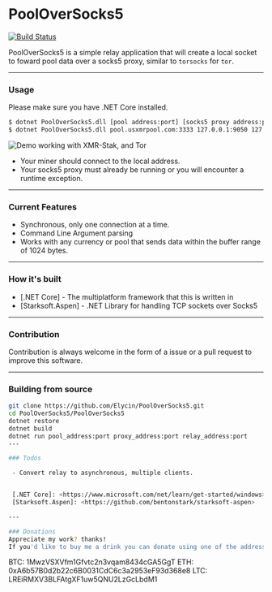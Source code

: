 # PoolOverSocks5
[![Build Status](https://travis-ci.org/Elycin/PoolOverSocks5.svg?branch=master)](https://travis-ci.org/Elycin/PoolOverSocks5)

PoolOverSocks5 is a simple relay application that will create a local socket to foward pool data over a socks5 proxy, similar to `torsocks` for `tor`.

---

### Usage

Please make sure you have .NET Core installed.

```sh
$ dotnet PoolOverSocks5.dll [pool address:port] [socks5 proxy address:port] [local address:port]
$ dotnet PoolOverSocks5.dll pool.usxmrpool.com:3333 127.0.0.1:9050 127.0.0.1:3333
```

![Demo working with XMR-Stak, and Tor](https://raw.githubusercontent.com/Elycin/PoolOverSocks5/master/PoolOverSocks5/images/xmr_stak_tor_demo.png)

- Your miner should connect to the local address.
- Your socks5 proxy must already be running or you will encounter a runtime exception.

---

### Current Features

  - Synchronous, only one connection at a time.
  - Command Line Argument parsing
  - Works with any currency or pool that sends data within the buffer range of 1024 bytes.

---

### How it's built

* [.NET Core] - The multiplatform framework that this is written in
* [Starksoft.Aspen] - .NET Library for handling TCP sockets over Socks5

---

### Contribution

Contribution is always welcome in the form of a issue or a pull request to improve this software.

---

### Building from source
```bash
git clone https://github.com/Elycin/PoolOverSocks5.git
cd PoolOverSocks5/PoolOverSocks5
dotnet restore
dotnet build
dotnet run pool_address:port proxy_address:port relay_address:port
---

### Todos

 - Convert relay to asynchronous, multiple clients.


 [.NET Core]: <https://www.microsoft.com/net/learn/get-started/windows>
 [Starksoft.Aspen]: <https://github.com/bentonstark/starksoft-aspen>

---

### Donations
Appreciate my work? thanks!  
If you'd like to buy me a drink you can donate using one of the addresses below:
```
BTC: 1MwzVSXVfm1Gfvtc2n3vqam8434cGA5GgT
ETH: 0xA6b57B0d2b22c6B0031CdC6c3a2953eF93d368e8
LTC: LREiRMXV3BLFAtgXF1uw5QNU2LzGcLbdM1
```
